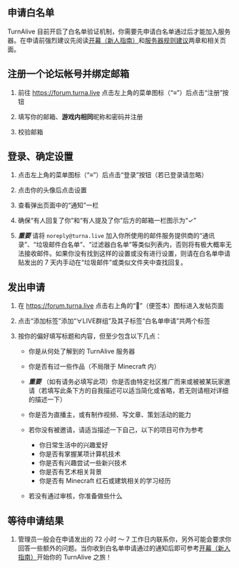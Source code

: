 ## 申请白名单

TurnAlive 目前开启了白名单验证机制，你需要先申请白名单通过后才能加入服务器。在申请前强烈建议先阅读[开幕（新人指南）](/Play/Opening)和[服务器规则建议](/Play/Rules)两章和相关页面。

## 注册一个论坛帐号并绑定邮箱

1. 前往 https://forum.turna.live 点击左上角的菜单图标（“≡”）后点击“注册”按钮

1. 填写你的邮箱、**游戏内相同**昵称和密码并注册

1. 校验邮箱

## 登录、确定设置

1. 点击左上角的菜单图标（“≡”）后点击“登录”按钮（若已登录请忽略）

1. 点击你的头像后点击设置

1. 查看弹出页面中的“通知”一栏

1. 确保“有人回复了你”和“有人提及了你”后方的邮箱一栏图示为“✓”

1. ***重要*** 请将 `noreply@turna.live` 加入你所使用的邮件服务提供商的“通讯录”、“垃圾邮件白名单”、“过滤器白名单”等类似列表内，否则将有极大概率无法接收邮件。如果你没有找到这样的设置或没有进行设置，则请在白名单申请贴发出的 7 天内手动在“垃圾邮件”或类似文件夹中查找回复。

## 发出申请

1. 在 https://forum.turna.live 点击右上角的“📓”（便签本）图标进入发帖页面

1. 点击“添加标签”添加“∀LIVE群组”及其子标签“白名单申请”共两个标签

1. 按你的偏好填写标题和内容，但至少包含以下几点：
    - 你是从何处了解到的 TurnAlive 服务器
    - 你是否有过一些作品（不局限于 Minecraft 内）
    - ***重要*** （如有请务必填写此项）你是否由特定社区推广而来或被被某玩家邀请（若填写此条下方的自我描述可以适当简化或省略，若无则请相对详细的描述一下）
    - 你是否为直播主，或有制作视频、写文章、策划活动的能力

    - 若你没有被邀请，请适当描述一下自己，以下的项目可作为参考

      - 你日常生活中的兴趣爱好
      - 你是否有掌握某项计算机技术
      - 你是否有兴趣尝试一些新兴技术
      - 你是否有艺术相关背景
      - 你是否有 Minecraft 红石或建筑相关的学习经历

    - 若没有通过审核，你准备做些什么

## 等待申请结果
1. 管理员一般会在申请发出的 72 小时 ～ 7 工作日内联系你，另外可能会要求你回答一些额外的问题。当你收到白名单申请通过的通知后即可参考[开幕（新人指南）](/Play/Opening)开始你的 TurnAlive 之旅！